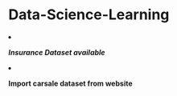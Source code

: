 # Data-Science-Learning
<li><i><b><p>Insurance Dataset available</p></i></b></li>
<li><b><p>Import carsale dataset from website</p></i></b></li>
